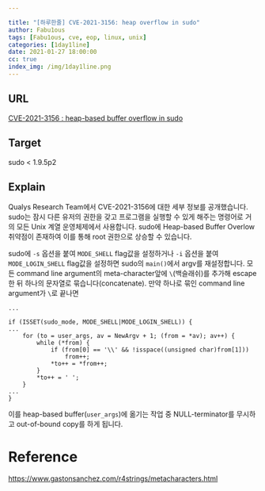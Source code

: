 ```yaml
---

title: "[하루한줄] CVE-2021-3156: heap overflow in sudo"
author: Fabu1ous
tags: [Fabu1ous, cve, eop, linux, unix]
categories: [1day1line]
date: 2021-01-27 18:00:00
cc: true
index_img: /img/1day1line.png
---
```




## URL

[CVE-2021-3156 : heap-based buffer overflow in sudo](https://blog.qualys.com/vulnerabilities-research/2021/01/26/cve-2021-3156-heap-based-buffer-overflow-in-sudo-baron-samedit)



## Target

sudo < 1.9.5p2



## Explain

Qualys Research Team에서 CVE-2021-3156에 대한 세부 정보를 공개했습니다. sudo는 잠시 다른 유저의 권한을 갖고 프로그램을 실행할 수 있게 해주는 명령어로 거의 모든 Unix 계열 운영체제에서 사용합니다. sudo에 Heap-based Buffer Overlow 취약점이 존재하여 이를 통해 root 권한으로 상승할 수 있습니다.



sudo에 `-s` 옵션을 붙여 `MODE_SHELL` flag값을 설정하거나 `-i` 옵션을 붙여 `MODE_LOGIN_SHELL` flag값을 설정하면 sudo의 `main()`에서 argv를 재설정합니다. 모든 command line argument의 meta-character앞에 `\`(백슬래쉬)를 추가해 escape 한 뒤 하나의 문자열로 묶습니다(concatenate). 만약 하나로 묶인 command line argument가 `\`로 끝나면 

```
...

if (ISSET(sudo_mode, MODE_SHELL|MODE_LOGIN_SHELL)) { 
... 
	for (to = user_args, av = NewArgv + 1; (from = *av); av++) { 
		while (*from) { 
			if (from[0] == '\\' && !isspace((unsigned char)from[1])) 
				from++; 
			*to++ = *from++; 
		} 
		*to++ = ' '; 
	} 
... 
} 
```

이를 heap-based buffer(`user_args`)에 옮기는 작업 중 NULL-terminator를 무시하고 out-of-bound copy를 하게 됩니다.







# Reference

https://www.gastonsanchez.com/r4strings/metacharacters.html